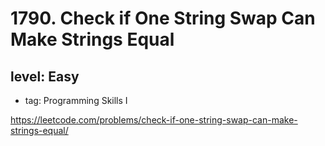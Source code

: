 # 1790. Check if One String Swap Can Make Strings Equal
## level: Easy

- tag: Programming Skills I

https://leetcode.com/problems/check-if-one-string-swap-can-make-strings-equal/
